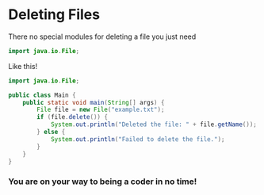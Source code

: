 # Deleting Files

There no special modules for deleting a file you just need

```java
import java.io.File;
```
Like this!

```java
import java.io.File;

public class Main {
    public static void main(String[] args) {
        File file = new File("example.txt");
        if (file.delete()) {
            System.out.println("Deleted the file: " + file.getName());
        } else {
            System.out.println("Failed to delete the file.");
        }
    }
}
```



### You are on your way to being a coder in no time!
